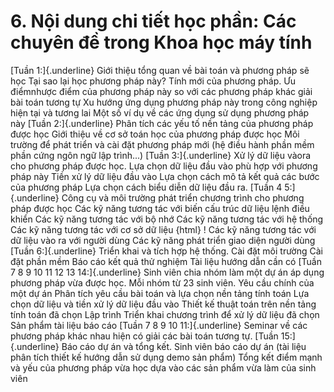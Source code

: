# 6. Nội dung chi tiết học phần: Các chuyên đề trong Khoa học máy tính
[Tuần 1:]{.underline} Giới thiệu tổng quan về bài toán và phương
pháp sẽ học Tại sao lại học phương pháp này? Tính mới của phương pháp. Ưu điểmnhược điểm của phương pháp này so với các phương pháp khác giải bài toán tương tự Xu hướng ứng dụng phương pháp này trong công nghiệp hiện tại và tương lai Một số ví dụ về các ứng dụng sử dụng phương pháp này
[Tuần 2:]{.underline} Phân tích các yếu tố nền tảng của phương pháp
được học Giới thiệu về cơ sở toán học của phương pháp được học Môi trường để phát triển và cài đặt phương pháp mới (hệ điều hành phần mềm phần cứng ngôn ngữ lập trình...)
[Tuần 3:]{.underline} Xử lý dữ liệu vàora cho phương pháp được học. Lựa chọn dữ liệu đầu vào phù hợp với phương pháp này Tiền xử lý dữ liệu đầu vào Lựa chọn cách mô tả kết quả các bước của phương pháp Lựa chọn cách biểu diễn dữ liệu đầu ra.
[Tuần 4 5:]{.underline} Công cụ và môi trường phát triển chương
trình cho phương pháp được học Các kỹ năng tương tác với biến cấu trúc dữ liệu lệnh điều khiển Các kỹ năng tương tác với bộ nhớ Các kỹ năng tương tác với hệ thống Các kỹ năng tương tác với cơ sở dữ liệu
{html}
! Các kỹ năng tương tác với dữ liệu vào ra với người dùng Các kỹ năng phát triển giao diện người dùng
[Tuần 6:]{.underline} Triển khai và tích hợp hệ thống. Cài đặt môi trường Cài đặt phần mềm Báo cáo kết quả thử nghiệm Tài liệu hướng dẫn cần có
[Tuần 7 8 9 10 11 12 13 14:]{.underline} Sinh viên chia nhóm
làm một dự án áp dụng phương pháp vừa được học. Mỗi nhóm từ 23 sinh
viên. Yêu cầu chính của một dự án Phân tích yêu cầu bài toán và lựa chọn nền tảng tính toán Lựa chọn dữ liệu và tiền xử lý dữ liệu đầu vào Thiết kế thuật toán trên nền tảng tính toán đã chọn Lập trình Triển khai chương trình để xử lý dữ liệu đã chọn Sản phẩm tài liệu báo cáo
[Tuần 7 8 9 10 11:]{.underline} Seminar về các phương pháp khác
nhau hiện có giải các bài toán tương tự.
[Tuần 15:]{.underline} Báo cáo dự án và tổng kết. Sinh viên báo cáo dự án (tài liệu phân tích thiết kế hướng dẫn sử dụng demo sản phẩm) Tổng kết điểm mạnh và yếu của phương pháp vừa học dựa vào các sản phẩm vừa làm của sinh viên
